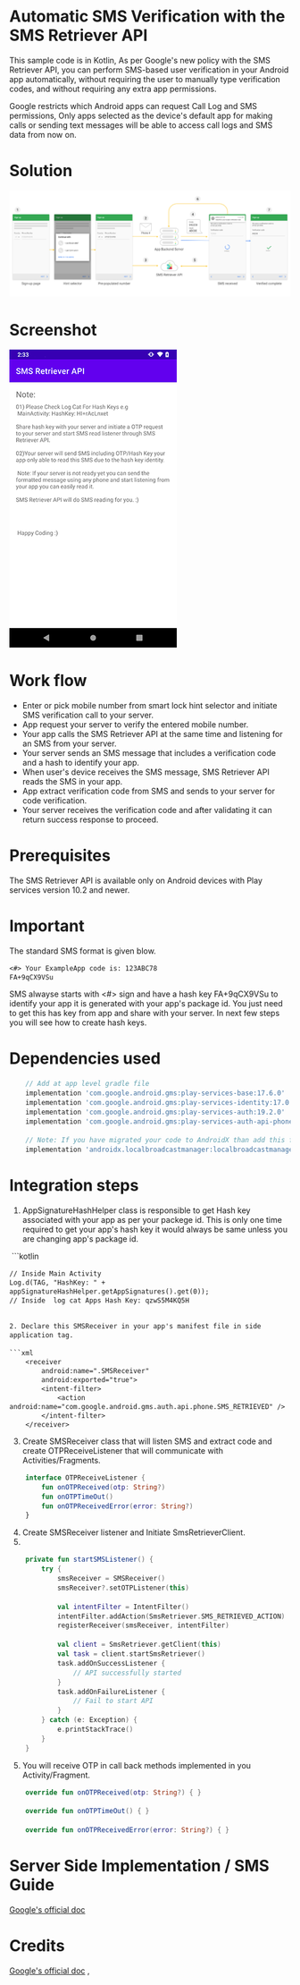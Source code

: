 # Automatic SMS Verification with the SMS Retriever API
This sample code is in Kotlin, As per Google's new policy with the SMS Retriever API, you can perform SMS-based user verification in your Android app automatically, without requiring the user to manually type verification codes, and without requiring any extra app permissions.  

Google restricts which Android apps can request Call Log and SMS permissions, Only apps selected as the device's default app for making calls or sending text messages will be able to access call logs and SMS data from now on.

# Solution
<img src="./screenshots/sms_retriever_api.png" width=“400”/>


# Screenshot
<img src="./screenshots/sreenshot_01.png" width="300"/>


# Work flow
- Enter or pick mobile number from smart lock hint selector and initiate SMS verification call to your server.
- App request your server to verify the entered mobile number.
- Your app calls the SMS Retriever API at the same time and listening for an SMS from your server.
- Your server sends an SMS message that includes a verification code and a hash to identify your app.
- When user's device receives the SMS message, SMS Retriever API reads the SMS in your app.
- App extract verification code from SMS and sends to your server for code verification.
- Your server receives the verification code and after validating it can return success response to proceed.

# Prerequisites
The SMS Retriever API is available only on Android devices with Play services version 10.2 and newer.

# Important
The standard SMS format is given blow.

    <#> Your ExampleApp code is: 123ABC78 
    FA+9qCX9VSu

SMS alwayse starts with <#> sign and have a hash key FA+9qCX9VSu to identify your app it is generated with your app's package id. You just need to get this has key from app and share with your server. 
In next few steps you will see how to create hash keys.

# Dependencies used
```gradle
    // Add at app level gradle file
    implementation 'com.google.android.gms:play-services-base:17.6.0'
    implementation 'com.google.android.gms:play-services-identity:17.0.1'
    implementation 'com.google.android.gms:play-services-auth:19.2.0'
    implementation 'com.google.android.gms:play-services-auth-api-phone:17.5.1'

    // Note: If you have migrated your code to AndroidX than add this for LocalBroadCastManager
    implementation 'androidx.localbroadcastmanager:localbroadcastmanager:1.0.0'
```
    
# Integration steps
1. AppSignatureHashHelper class is responsible to get Hash key associated with your app as per your packege id. This is only one time required to get your app's hash key it would always be same unless you are changing app's package id.

‍‍‍‍‍‍ ```kotlin

    // Inside Main Activity 
    Log.d(TAG, "HashKey: " + appSignatureHashHelper.getAppSignatures().get(0));
    // Inside  log cat Apps Hash Key: qzwS5M4KQ5H
    
```        
                
2. Declare this SMSReceiver in your app's manifest file in side application tag.

```xml
    <receiver
        android:name=".SMSReceiver"
        android:exported="true">
        <intent-filter>
            <action android:name="com.google.android.gms.auth.api.phone.SMS_RETRIEVED" />
        </intent-filter>
    </receiver> 
```
3. Create SMSReceiver class that will listen SMS and extract code and create OTPReceiveListener that will communicate with Activities/Fragments.

```kotlin
    interface OTPReceiveListener {
        fun onOTPReceived(otp: String?)
        fun onOTPTimeOut()
        fun onOTPReceivedError(error: String?)
    }
```
4.  Create SMSReceiver listener and Initiate SmsRetrieverClient.
5.  
```kotlin
    private fun startSMSListener() {
        try {
            smsReceiver = SMSReceiver()
            smsReceiver?.setOTPListener(this)

            val intentFilter = IntentFilter()
            intentFilter.addAction(SmsRetriever.SMS_RETRIEVED_ACTION)
            registerReceiver(smsReceiver, intentFilter)

            val client = SmsRetriever.getClient(this)
            val task = client.startSmsRetriever()
            task.addOnSuccessListener {
                // API successfully started
            }
            task.addOnFailureListener {
                // Fail to start API
            }
        } catch (e: Exception) {
            e.printStackTrace()
        }
    }
```    
    
5. You will receive OTP in call back methods implemented in you  Activity/Fragment.
```kotlin
    override fun onOTPReceived(otp: String?) { }

    override fun onOTPTimeOut() { }

    override fun onOTPReceivedError(error: String?) { }
```

# Server Side Implementation / SMS Guide
[Google's official doc](https://developers.google.com/identity/sms-retriever/verify)


# Credits
[Google's official doc](https://developers.google.com/identity/sms-retriever/overview) ,

